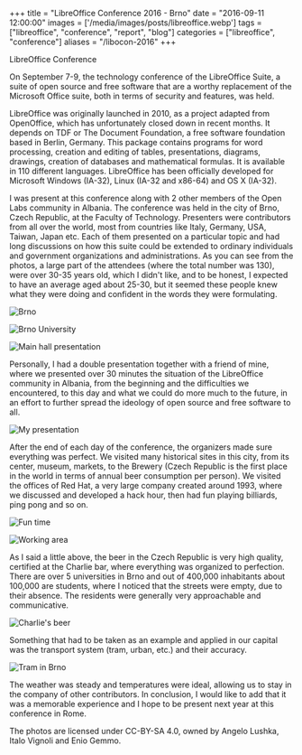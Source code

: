 +++
title = "LibreOffice Conference 2016 - Brno"
date = "2016-09-11 12:00:00"
images = ['/media/images/posts/libreoffice.webp']
tags = ["libreoffice", "conference", "report", "blog"]
categories = ["libreoffice", "conference"]
aliases = "/libocon-2016"
+++

LibreOffice Conference

On September 7-9, the technology conference of the LibreOffice Suite, a suite of open source and free software that are a worthy replacement of the Microsoft Office suite, both in terms of security and features, was held.

LibreOffice was originally launched in 2010, as a project adapted from OpenOffice, which has unfortunately closed down in recent months. It depends on TDF or The Document Foundation, a free software foundation based in Berlin, Germany. This package contains programs for word processing, creation and editing of tables, presentations, diagrams, drawings, creation of databases and mathematical formulas. It is available in 110 different languages. LibreOffice has been officially developed for Microsoft Windows (IA-32), Linux (IA-32 and x86-64) and OS X (IA-32).

I was present at this conference along with 2 other members of the Open Labs community in Albania. The conference was held in the city of Brno, Czech Republic, at the Faculty of Technology. Presenters were contributors from all over the world, most from countries like Italy, Germany, USA, Taiwan, Japan etc. Each of them presented on a particular topic and had long discussions on how this suite could be extended to ordinary individuals and government organizations and administrations. As you can see from the photos, a large part of the attendees (where the total number was 130), were over 30-35 years old, which I didn't like, and to be honest, I expected to have an average aged about 25-30, but it seemed these people knew what they were doing and confident in the words they were formulating.

![Brno](/media/images/posts/libocon2016-brno-1.webp)

![Brno University](/media/images/posts/libocon2016-brno-2.webp)

![Main hall presentation](/media/images/posts/libocon2016-brno-3.webp)

Personally, I had a double presentation together with a friend of mine, where we presented over 30 minutes the situation of the LibreOffice community in Albania, from the beginning and the difficulties we encountered, to this day and what we could do more much to the future, in an effort to further spread the ideology of open source and free software to all.

![My presentation](/media/images/posts/libocon2016-presentation.webp)

After the end of each day of the conference, the organizers made sure everything was perfect. We visited many historical sites in this city, from its center, museum, markets, to the Brewery (Czech Republic is the first place in the world in terms of annual beer consumption per person). We visited the offices of Red Hat, a very large company created around 1993, where we discussed and developed a hack hour, then had fun playing billiards, ping pong and so on.

![Fun time](/media/images/posts/libocon2016-billiards.webp)

![Working area](/media/images/posts/libocon2016-working.webp)

As I said a little above, the beer in the Czech Republic is very high quality, certified at the Charlie bar, where everything was organized to perfection. There are over 5 universities in Brno and out of 400,000 inhabitants about 100,000 are students, where I noticed that the streets were empty, due to their absence. The residents were generally very approachable and communicative. 

![Charlie's beer](/media/images/posts/libocon2016-beer.webp)

Something that had to be taken as an example and applied in our capital was the transport system (tram, urban, etc.) and their accuracy.

![Tram in Brno](/media/images/posts/libocon2016-brno-tram.webp)

The weather was steady and temperatures were ideal, allowing us to stay in the company of other contributors. In conclusion, I would like to add that it was a memorable experience and I hope to be present next year at this conference in Rome.

The photos are licensed under CC-BY-SA 4.0, owned by Angelo Lushka, Italo Vignoli and Enio Gemmo.
